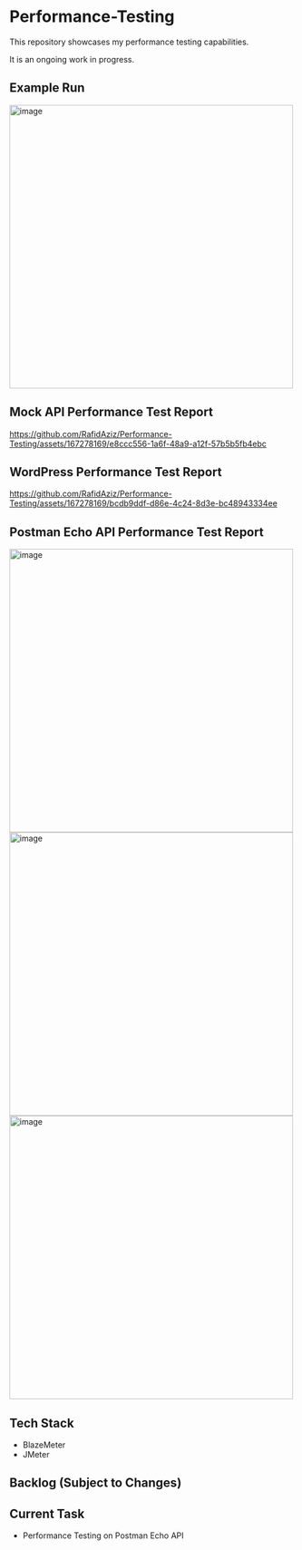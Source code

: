 # Performance-Testing
This repository showcases my performance testing capabilities.

It is an ongoing work in progress.

## Example Run

<img width="500" alt="image" src="https://github.com/RafidAziz/Performance-Testing/assets/167278169/57b66016-acc5-454b-9285-255f6b5887ed">

## Mock API Performance Test Report

https://github.com/RafidAziz/Performance-Testing/assets/167278169/e8ccc556-1a6f-48a9-a12f-57b5b5fb4ebc

## WordPress Performance Test Report

https://github.com/RafidAziz/Performance-Testing/assets/167278169/bcdb9ddf-d86e-4c24-8d3e-bc48943334ee

## Postman Echo API Performance Test Report

<img width="500" alt="image" src="https://github.com/RafidAziz/Performance-Testing/assets/167278169/f4b20b91-fdad-47e4-b383-4f15d3af9708">
<img width="500" alt="image" src="https://github.com/RafidAziz/Performance-Testing/assets/167278169/a4bff8b5-7323-41f2-a5b6-2a9019b322e7">
<img width="500" alt="image" src="https://github.com/RafidAziz/Performance-Testing/assets/167278169/03e8901b-2438-4a84-b87f-ea0736bf1f18">

## Tech Stack
- BlazeMeter
- JMeter

## Backlog (Subject to Changes)

## Current Task
- Performance Testing on Postman Echo API

